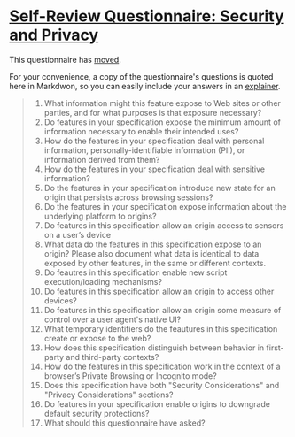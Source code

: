 # [Self-Review Questionnaire: Security and Privacy](https://w3ctag.github.io/security-questionnaire/)

This questionnaire has [moved](https://w3ctag.github.io/security-questionnaire/).

For your convenience, a copy of the questionnaire's questions is quoted here in Markdwon, so you can easily include your answers in an [explainer](https://github.com/w3ctag/w3ctag.github.io/blob/master/explainers.md).

> 01. What information might this feature expose to Web sites or other parties,
>     and for what purposes is that exposure necessary?
> 02. Do features in your specification expose the minimum amount of information
>     necessary to enable their intended uses?
> 03. How do the features in your specification deal with personal information,
>     personally-identifiable information (PII), or information derived from
>     them?
> 04. How do the features in your specification deal with sensitive information?
> 05. Do the features in your specification introduce new state for an origin
>     that persists across browsing sessions?
> 06. Do the features in your specification expose information about the
>     underlying platform to origins?
> 07. Do features in this specification allow an origin access to sensors on a user’s
>     device
> 08. What data do the features in this specification expose to an origin?  Please
>     also document what data is identical to data exposed by other features, in the
>     same or different contexts.
> 09. Do feautres in this specification enable new script execution/loading
>     mechanisms?
> 10. Do features in this specification allow an origin to access other devices?
> 11. Do features in this specification allow an origin some measure of control over
>     a user agent's native UI?
> 12. What temporary identifiers do the feautures in this specification create or
>     expose to the web?
> 13. How does this specification distinguish between behavior in first-party and
>     third-party contexts?
> 14. How do the features in this specification work in the context of a browser’s
>     Private Browsing or Incognito mode?
> 15. Does this specification have both "Security Considerations" and "Privacy
>     Considerations" sections?
> 16. Do features in your specification enable origins to downgrade default
>     security protections?
> 17. What should this questionnaire have asked?
